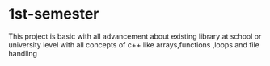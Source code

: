 # 1st-semester
This project is basic with all advancement about existing library at school or university level with all concepts of c++ like arrays,functions ,loops and file handling
